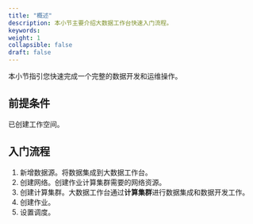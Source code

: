 ```yaml
---
title: "概述"
description: 本小节主要介绍大数据工作台快速入门流程。 
keywords: 
weight: 1
collapsible: false
draft: false
---
```


本小节指引您快速完成一个完整的数据开发和运维操作。

## 前提条件

已创建工作空间。

## 入门流程

1. 新增数据源。将数据集成到大数据工作台。
2. 创建网络。创建作业计算集群需要的网络资源。
3. 创建计算集群。大数据工作台通过**计算集群**进行数据集成和数据开发工作。
4. 创建作业。
5. 设置调度。
